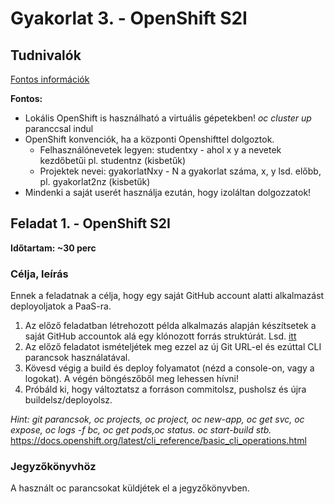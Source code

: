 # Gyakorlat 3. - OpenShift S2I

## Tudnivalók
[Fontos információk](Tudnivalok.md)

**Fontos:**
- Lokális OpenShift is használható a virtuális gépetekben!
_oc cluster up_ paranccsal indul
- OpenShift konvenciók, ha a központi Openshifttel dolgoztok.
  - Felhasználónevetek legyen: studentxy - ahol x y a nevetek kezdőbetűi pl. studentnz (kisbetűk)
  - Projektek nevei: gyakorlatNxy - N a gyakorlat száma, x, y lsd. előbb, pl. gyakorlat2nz (kisbetűk)
- Mindenki a saját userét használja ezután, hogy izoláltan dolgozzatok!


## Feladat 1. - OpenShift S2I
**Időtartam: ~30 perc**

### Célja, leírás
Ennek a feladatnak a célja, hogy egy saját GitHub account alatti alkalmazást deployoljatok a PaaS-ra.

1. Az előző feladatban létrehozott példa alkalmazás alapján készítsetek a saját GitHub accountok alá egy klónozott forrás struktúrát. Lsd. [itt](Tudnivalok.md)   
2. Az előző feladatot ismételjétek meg ezzel az új Git URL-el és ezúttal CLI parancsok használatával.
3. Kövesd végig a build és deploy folyamatot (nézd a console-on, vagy a logokat). A végén böngészőből meg lehessen hívni!
4. Próbáld ki, hogy változtatsz a forráson commitolsz, pusholsz és újra buildelsz/deployolsz.

_Hint: git parancsok,  oc projects, oc project, oc new-app, oc get svc, oc expose, oc logs -f bc, oc get pods,oc status. oc start-build stb._
https://docs.openshift.org/latest/cli_reference/basic_cli_operations.html

### Jegyzőkönyvhöz
A használt oc parancsokat küldjétek el a jegyzőkönyvben. 
